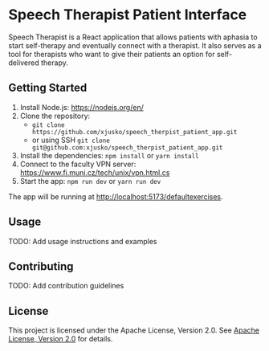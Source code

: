 # Speech Therapist Patient Interface

Speech Therapist is a React application that allows patients with aphasia to start self-therapy and eventually connect with a therapist. It also serves as a tool for therapists who want to give their patients an option for self-delivered therapy.

## Getting Started

1. Install Node.js: <https://nodejs.org/en/>
2. Clone the repository:
   - `git clone https://github.com/xjusko/speech_therpist_patient_app.git`
   - or using SSH `git clone git@github.com:xjusko/speech_therpist_patient_app.git`
3. Install the dependencies: `npm install` or `yarn install`
4. Connect to the faculty VPN server: <https://www.fi.muni.cz/tech/unix/vpn.html.cs>
5. Start the app: `npm run dev` or `yarn run dev`

The app will be running at <http://localhost:5173/defaultexercises>.

## Usage

TODO: Add usage instructions and examples

## Contributing

TODO: Add contribution guidelines

## License

This project is licensed under the Apache License, Version 2.0. See [Apache License, Version 2.0](https://www.apache.org/licenses/LICENSE-2.0) for details.
